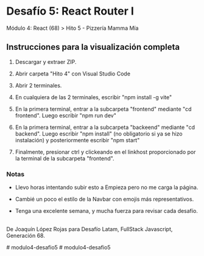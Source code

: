 <h1>Desafío 5: React Router I</h1>
<p>Módulo 4: React (68) > Hito 5 - Pizzería Mamma Mía</p>

<h2>Instrucciones para la visualización completa</h2>

<ol>
 <li><p>Descargar y extraer ZIP.</p></li>
 <li><p>Abrir carpeta "Hito 4" con Visual Studio Code</p></li>
 <li><p>Abrir 2 terminales. </p></li>
 <li><p>En cualquiera de las 2 terminales, escribir "npm install -g vite"</p></li>
 <li><p>En la primera terminal, entrar a la subcarpeta "frontend" mediante "cd frontend". Luego escribir "npm run dev"</p></li>
 <li><p>En la primera terminal, entrar a la subcarpeta "backeend" mediante "cd backend". Luego escribir "npm install" (no obligatorio si ya se hizo instalación) y posteriormente escribir "npm start"</p></li>
 <li><p>Finalmente, presionar ctrl y clickeando en el linkhost proporcionado por la terminal de la subcarpeta "frontend".</p></li>
</ol>


<h3>Notas</h3>
<ul>
 <li><p>Llevo horas intentando subir esto a Empieza pero no me carga la página.</p></li>
 <li><p>Cambié un poco el estilo de la Navbar con emojis más representativos.</p></li>
  <li><p>Tenga una excelente semana, y mucha fuerza para revisar cada desafío.</p></li>
</ul>

<p><br>De Joaquín López Rojas para Desafío Latam, FullStack Javascript, Generación 68.</p>







 

#   m o d u l o 4 - d e s a f i o 5 
 
 #   m o d u l o 4 - d e s a f i o 5 
 
 
